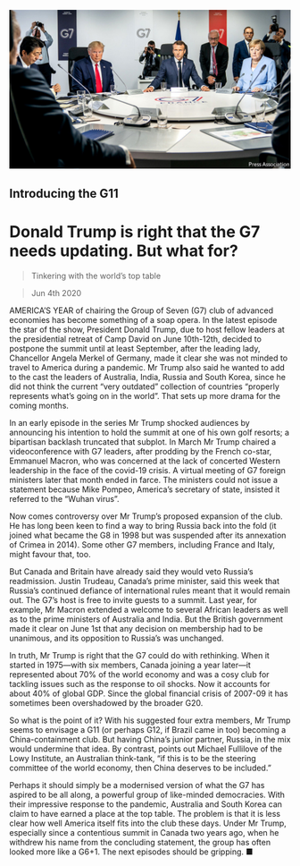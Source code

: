 ![](./images/20200606_USP508.jpg)

## Introducing the G11

# Donald Trump is right that the G7 needs updating. But what for?

> Tinkering with the world’s top table

> Jun 4th 2020

AMERICA’S YEAR of chairing the Group of Seven (G7) club of advanced economies has become something of a soap opera. In the latest episode the star of the show, President Donald Trump, due to host fellow leaders at the presidential retreat of Camp David on June 10th-12th, decided to postpone the summit until at least September, after the leading lady, Chancellor Angela Merkel of Germany, made it clear she was not minded to travel to America during a pandemic. Mr Trump also said he wanted to add to the cast the leaders of Australia, India, Russia and South Korea, since he did not think the current “very outdated” collection of countries “properly represents what’s going on in the world”. That sets up more drama for the coming months.

In an early episode in the series Mr Trump shocked audiences by announcing his intention to hold the summit at one of his own golf resorts; a bipartisan backlash truncated that subplot. In March Mr Trump chaired a videoconference with G7 leaders, after prodding by the French co-star, Emmanuel Macron, who was concerned at the lack of concerted Western leadership in the face of the covid-19 crisis. A virtual meeting of G7 foreign ministers later that month ended in farce. The ministers could not issue a statement because Mike Pompeo, America’s secretary of state, insisted it referred to the “Wuhan virus”.

Now comes controversy over Mr Trump’s proposed expansion of the club. He has long been keen to find a way to bring Russia back into the fold (it joined what became the G8 in 1998 but was suspended after its annexation of Crimea in 2014). Some other G7 members, including France and Italy, might favour that, too.

But Canada and Britain have already said they would veto Russia’s readmission. Justin Trudeau, Canada’s prime minister, said this week that Russia’s continued defiance of international rules meant that it would remain out. The G7’s host is free to invite guests to a summit. Last year, for example, Mr Macron extended a welcome to several African leaders as well as to the prime ministers of Australia and India. But the British government made it clear on June 1st that any decision on membership had to be unanimous, and its opposition to Russia’s was unchanged.

In truth, Mr Trump is right that the G7 could do with rethinking. When it started in 1975—with six members, Canada joining a year later—it represented about 70% of the world economy and was a cosy club for tackling issues such as the response to oil shocks. Now it accounts for about 40% of global GDP. Since the global financial crisis of 2007-09 it has sometimes been overshadowed by the broader G20.

So what is the point of it? With his suggested four extra members, Mr Trump seems to envisage a G11 (or perhaps G12, if Brazil came in too) becoming a China-containment club. But having China’s junior partner, Russia, in the mix would undermine that idea. By contrast, points out Michael Fullilove of the Lowy Institute, an Australian think-tank, “if this is to be the steering committee of the world economy, then China deserves to be included.”

Perhaps it should simply be a modernised version of what the G7 has aspired to be all along, a powerful group of like-minded democracies. With their impressive response to the pandemic, Australia and South Korea can claim to have earned a place at the top table. The problem is that it is less clear how well America itself fits into the club these days. Under Mr Trump, especially since a contentious summit in Canada two years ago, when he withdrew his name from the concluding statement, the group has often looked more like a G6+1. The next episodes should be gripping. ■